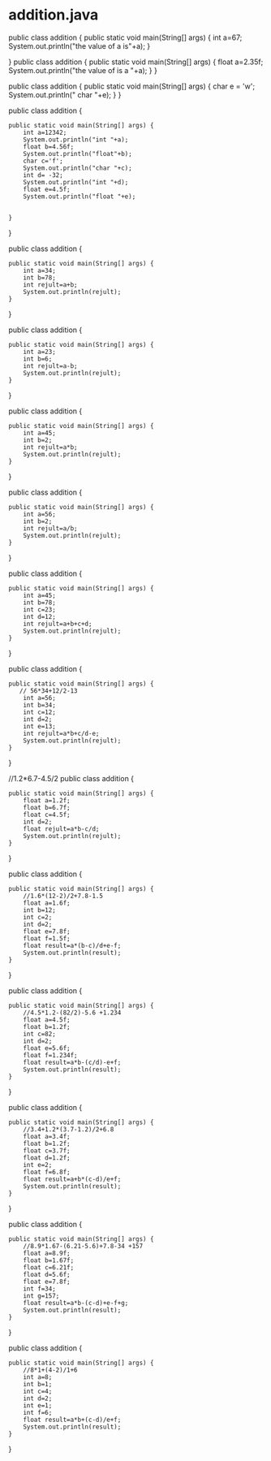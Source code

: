 # addition.java
public class addition {
    public static void main(String[] args) {
        int a=67;
        System.out.println("the value of a is"+a);
    }
   
}
public class addition {
    public static void main(String[] args) {
        float a=2.35f;
  System.out.println("the value of is a "+a);
    }
}


public class addition {
    public static void main(String[] args) {
        char e = 'w';
  System.out.println(" char "+e);
    }
}


public class addition {


    public static void main(String[] args) {
        int a=12342;
        System.out.println("int "+a);
        float b=4.56f;
        System.out.println("float"+b);
        char c='f';
        System.out.println("char "+c);
        int d= -32;
        System.out.println("int "+d);
        float e=4.5f;
        System.out.println("float "+e);


    }
}




public class addition {


    public static void main(String[] args) {
        int a=34;
        int b=78;
        int rejult=a+b;
        System.out.println(rejult);
    }
}


public class addition {


    public static void main(String[] args) {
        int a=23;
        int b=6;
        int rejult=a-b;
        System.out.println(rejult);
    }
}




public class addition {


    public static void main(String[] args) {
        int a=45;
        int b=2;
        int rejult=a*b;
        System.out.println(rejult);
    }
}


public class addition {


    public static void main(String[] args) {
        int a=56;
        int b=2;
        int rejult=a/b;
        System.out.println(rejult);
    }
}




public class addition {


    public static void main(String[] args) {
        int a=45;
        int b=78;
        int c=23;
        int d=12;
        int rejult=a+b+c+d;
        System.out.println(rejult);
    }
}




public class addition {


    public static void main(String[] args) {
       // 56*34+12/2-13
        int a=56;
        int b=34;
        int c=12;
        int d=2;
        int e=13;
        int rejult=a*b+c/d-e;
        System.out.println(rejult);
    }
}



//1.2*6.7-4.5/2
public class addition {




    public static void main(String[] args) {
        float a=1.2f;
        float b=6.7f;
        float c=4.5f;
        int d=2;
        float rejult=a*b-c/d;
        System.out.println(rejult);
    }
}


public class addition {




    public static void main(String[] args) {
        //1.6*(12-2)/2+7.8-1.5
        float a=1.6f;
        int b=12;
        int c=2;
        int d=2;
        float e=7.8f;
        float f=1.5f;
        float result=a*(b-c)/d+e-f;
        System.out.println(result);
    }
}


public class addition {




    public static void main(String[] args) {
        //4.5*1.2-(82/2)-5.6 +1.234
        float a=4.5f;
        float b=1.2f;
        int c=82;
        int d=2;
        float e=5.6f;
        float f=1.234f;
        float result=a*b-(c/d)-e+f;
        System.out.println(result);
    }
}






public class addition {








    public static void main(String[] args) {
        //3.4+1.2*(3.7-1.2)/2+6.8
        float a=3.4f;
        float b=1.2f;
        float c=3.7f;
        float d=1.2f;
        int e=2;
        float f=6.8f;
        float result=a+b*(c-d)/e+f;
        System.out.println(result);
    }
}




public class addition {








    public static void main(String[] args) {
        //8.9*1.67-(6.21-5.6)+7.8-34 +157  
        float a=8.9f;
        float b=1.67f;
        float c=6.21f;
        float d=5.6f;
        float e=7.8f;
        int f=34;
        int g=157;
        float result=a*b-(c-d)+e-f+g;
        System.out.println(result);
    }
}




public class addition {








    public static void main(String[] args) {
        //8*1+(4-2)/1+6
        int a=8;
        int b=1;
        int c=4;
        int d=2;
        int e=1;
        int f=6;
        float result=a*b+(c-d)/e+f;
        System.out.println(result);
    }
}
